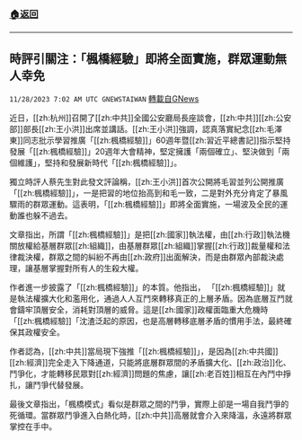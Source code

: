 ###  [:house:返回](README.md)
---


## 時評引關注：「楓橋經驗」即將全面實施，群眾運動無人幸免
`11/28/2023 7:02 AM UTC GNEWSTAIWAN` [轉載自GNews](https://gnews.org/articles/2044744)


 近日，[[zh:杭州]]召開了[[zh:中共]]全國公安廳局長座談會，[[zh:中共]][[zh:公安部]]部長[[zh:王小洪]]出席並講話。[[zh:王小洪]]強調，認真落實紀念[[zh:毛澤東]]同志批示學習推廣「[[zh:楓橋經驗]]」60週年暨[[zh:習近平總書記]]指示堅持發展「[[zh:楓橋經驗]]」20週年大會精神，堅定擁護「兩個確立」、堅決做到「兩個維護」，堅持和發展新時代「[[zh:楓橋經驗]]」。
 

獨立時評人蔡先生對此發文評論稱，[[zh:王小洪]]首次公開將毛習並列公開推廣「[[zh:楓橋經驗]]」，一是把習的地位抬高到和毛一致，二是對外充分肯定了暴風驟雨的群眾運動。這表明，「[[zh:楓橋經驗]]」即將全面實施，一場波及全民的運動誰也躲不過去。

  

文章指出，所謂「[[zh:楓橋經驗]]」是把[[zh:國家]]執法權，由[[zh:行政]]執法機關放權給基層群眾[[zh:組織]]，由基層群眾[[zh:組織]]掌握[[zh:行政]]裁量權和法律裁決權，群眾之間的糾紛不再由[[zh:政府]]出面解決，而是由群眾內部裁決處理，讓基層掌握對所有人的生殺大權。

  

作者進一步披露了「[[zh:楓橋經驗]]」的本質。他指出， 「[[zh:楓橋經驗]]」就是執法權擴大化和濫用化，通過人人互鬥來轉移真正的上層矛盾。因為底層互鬥就會鑄牢頂層安全，消耗對頂層的威脅。這是[[zh:國家]]政權面臨重大危機時「[[zh:楓橋經驗]]「沈渣泛起的原因，也是高層轉移底層矛盾的慣用手法，最終確保其政權安全。

  

作者認為，[[zh:中共]]當局現下強推「[[zh:楓橋經驗]]」，是因為[[zh:中共國]][[zh:經濟]]完全走入下降通道，只能將底層群眾間的矛盾擴大化、[[zh:政治]]化、鬥爭化，才能轉移民眾對[[zh:經濟]]問題的焦慮，讓[[zh:老百姓]]相互在內鬥中掙扎，讓鬥爭代替發展。

  

最後文章指出，「楓橋模式」看似是群眾之間的鬥爭，實際上卻是一場自我鬥爭的死循環。當群眾鬥爭進入白熱化時，[[zh:中共]]高層就會介入來降溫，永遠將群眾掌控在手中。
